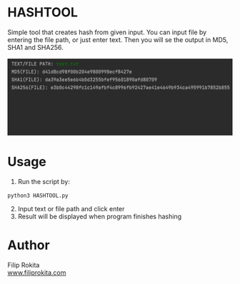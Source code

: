 # HASHTOOL
Simple tool that creates hash from given input. You can input file by entering the file path, or just enter text. Then you will se the output in MD5, SHA1 and SHA256.<br/>
<br/>
<img src="HASHTOOL.png">

# Usage
1. Run the script by:
```
python3 HASHTOOL.py
```
2. Input text or file path and click enter
3. Result will be displayed when program finishes hashing

# Author
Filip Rokita<br/>
www.filiprokita.com